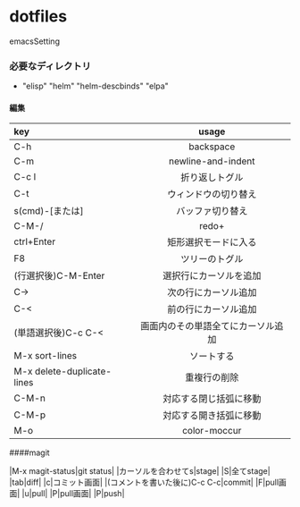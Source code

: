 # dotfiles
  emacsSetting
### 必要なディレクトリ
- "elisp" "helm" "helm-descbinds" "elpa"
#### 編集
|key|usage|
|:--|:--:|
| C-h | backspace |
| C-m | newline-and-indent |
| C-c l | 折り返しトグル |
|C-t|ウィンドウの切り替え|
|s(cmd)-[または]|バッファ切り替え|
|C-M-/|redo+|
|ctrl+Enter|矩形選択モードに入る|
|F8|ツリーのトグル|
|(行選択後)C-M-Enter|選択行にカーソルを追加|
|C->|次の行にカーソル追加|
|C-<|前の行にカーソル追加|
|(単語選択後)C-c C-<|画面内のその単語全てにカーソル追加|
|M-x sort-lines|ソートする|
|M-x delete-duplicate-lines |重複行の削除|
|C-M-n|対応する閉じ括弧に移動|
|C-M-p|対応する開き括弧に移動|
|M-o|color-moccur|

####magit

|M-x magit-status|git status|
|カーソルを合わせてs|stage|
|S|全てstage|
|tab|diff|
|c|コミット画面|
|(コメントを書いた後に)C-c C-c|commit|
|F|pull画面|
|u|pull|
|P|pull画面|
|P|push|
